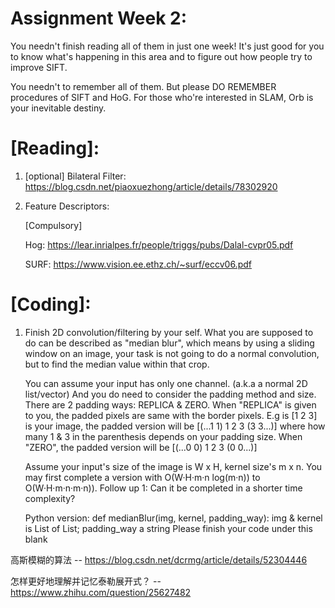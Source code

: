 # Assignment Week 2:

You needn't finish reading all of them in just one week!
It's just good for you to know what's happening in this area and to figure out how people try to improve SIFT.

You needn't to remember all of them. 
But please DO REMEMBER procedures of SIFT and HoG. For those who're interested in SLAM, Orb is your inevitable destiny.

# [Reading]:

1. [optional] Bilateral Filter: https://blog.csdn.net/piaoxuezhong/article/details/78302920

2. Feature Descriptors:

   [Compulsory]
   
   Hog: https://lear.inrialpes.fr/people/triggs/pubs/Dalal-cvpr05.pdf
   
   SURF: https://www.vision.ee.ethz.ch/~surf/eccv06.pdf
   
# [Coding]:			
1. 
    Finish 2D convolution/filtering by your self. 
    What you are supposed to do can be described as "median blur", which means by using a sliding window 
    on an image, your task is not going to do a normal convolution, but to find the median value within 
    that crop.

    You can assume your input has only one channel. (a.k.a a normal 2D list/vector)
    And you do need to consider the padding method and size. There are 2 padding ways: REPLICA & ZERO. When 
    "REPLICA" is given to you, the padded pixels are same with the border pixels. E.g is [1 2 3] is your
    image, the padded version will be [(...1 1) 1 2 3 (3 3...)] where how many 1 & 3 in the parenthesis 
    depends on your padding size. When "ZERO", the padded version will be [(...0 0) 1 2 3 (0 0...)]

    Assume your input's size of the image is W x H, kernel size's m x n. You may first complete a version 
    with O(W·H·m·n log(m·n)) to O(W·H·m·n·m·n)).
    Follow up 1: Can it be completed in a shorter time complexity?

    Python version:
    def medianBlur(img, kernel, padding_way):
        img & kernel is List of List; padding_way a string
        Please finish your code under this blank


高斯模糊的算法 -- https://blog.csdn.net/dcrmg/article/details/52304446

怎样更好地理解并记忆泰勒展开式？ -- https://www.zhihu.com/question/25627482
